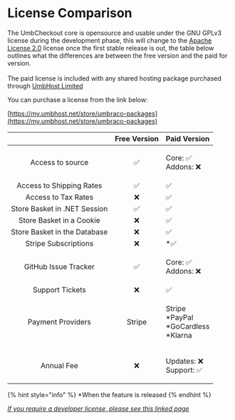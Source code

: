# License Comparison

The UmbCheckout core is opensource and usable under the GNU GPLv3 license during the development phase, this will change to the [Apache License 2.0](https://choosealicense.com/licenses/apache-2.0/) license once the first stable release is out, the table below outlines what the differences are between the free version and the paid for version.\
\
The paid license is included with any shared hosting package purchased through [UmbHost Limited](https://umbhost.net)

You can purchase a license from the link below:

[https://my.umbhost.net/store/umbraco-packages](https://my.umbhost.net/store/umbraco-packages)

|                              | Free Version | Paid Version                                       |
| :--------------------------: | :----------: | -------------------------------------------------- |
|       Access to source       |       ✅      | <p>Core: ✅<br>Addons: ❌</p>                        |
|   Access to Shipping Rates   |       ✅      | ✅                                                  |
|      Access to Tax Rates     |       ❌      | ✅                                                  |
| Store Basket in .NET Session |       ✅      | ✅                                                  |
|   Store Basket in a Cookie   |       ❌      | ✅                                                  |
| Store Basket in the Database |       ❌      | ✅                                                  |
|     Stripe Subscriptions     |       ❌      | \*✅                                                |
|     GitHub Issue Tracker     |       ✅      | <p>Core: ✅<br>Addons: ❌</p>                        |
|        Support Tickets       |       ❌      | ✅                                                  |
|       Payment Providers      |    Stripe    | <p>Stripe<br>*PayPal<br>*GoCardless<br>*Klarna</p> |
|          Annual Fee          |       ❌      | <p>Updates: ❌<br>Support: ✅</p>                    |

{% hint style="info" %}
\*When the feature is released
{% endhint %}

[_If you require a developer license, please see this linked page_](developer-license.md)
